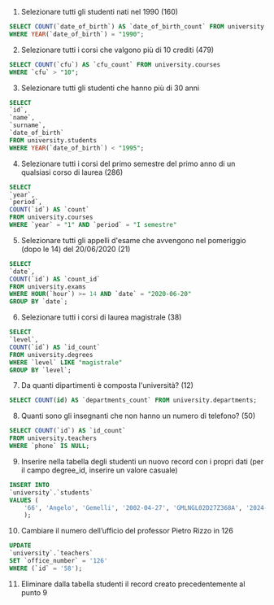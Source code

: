 1. Selezionare tutti gli studenti nati nel 1990 (160)

```sql
SELECT COUNT(`date_of_birth`) AS `date_of_birth_count` FROM university.students
WHERE YEAR(`date_of_birth`) = "1990";
```

2. Selezionare tutti i corsi che valgono più di 10 crediti (479)

```sql
SELECT COUNT(`cfu`) AS `cfu_count` FROM university.courses
WHERE `cfu` > "10";
```

3. Selezionare tutti gli studenti che hanno più di 30 anni

```sql
SELECT
`id`,
`name`,
`surname`,
`date_of_birth`
FROM university.students
WHERE YEAR(`date_of_birth`) < "1995";
```

4. Selezionare tutti i corsi del primo semestre del primo anno di un qualsiasi corso di
   laurea (286)

```sql
SELECT
`year`,
`period`,
COUNT(`id`) AS `count`
FROM university.courses
WHERE `year` = "1" AND `period` = "I semestre"
```

5. Selezionare tutti gli appelli d'esame che avvengono nel pomeriggio (dopo le 14) del
   20/06/2020 (21)

```sql
SELECT
`date`,
COUNT(`id`) AS `count_id`
FROM university.exams
WHERE HOUR(`hour`) >= 14 AND `date` = "2020-06-20"
GROUP BY `date`;
```

6. Selezionare tutti i corsi di laurea magistrale (38)

```sql
SELECT
`level`,
COUNT(`id`) AS `id_count`
FROM university.degrees
WHERE `level` LIKE "magistrale"
GROUP BY `level`;
```

7. Da quanti dipartimenti è composta l'università? (12)

```sql
SELECT COUNT(id) AS `departments_count` FROM university.departments;
```

8. Quanti sono gli insegnanti che non hanno un numero di telefono? (50)

```sql
SELECT COUNT(`id`) AS `id_count`
FROM university.teachers
WHERE `phone` IS NULL;
```

9. Inserire nella tabella degli studenti un nuovo record con i propri dati (per il campo
   degree_id, inserire un valore casuale)

```sql
INSERT INTO
`university`.`students`
VALUES (
    '66', 'Angelo', 'Gemelli', '2002-04-27', 'GMLNGL02D27Z368A', '2024-09-11', '666666', 'gemeangelo27@gmail.com'
    );
```

10. Cambiare il numero dell’ufficio del professor Pietro Rizzo in 126

```sql
UPDATE
`university`.`teachers`
SET `office_number` = '126'
WHERE (`id` = '58');
```

11. Eliminare dalla tabella studenti il record creato precedentemente al punto 9
